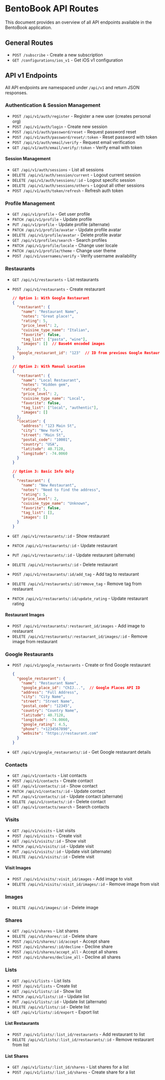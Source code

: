 # BentoBook API Routes

This document provides an overview of all API endpoints available in the BentoBook application.

## General Routes

- `POST /subscribe` - Create a new subscription
- `GET /configurations/ios_v1` - Get iOS v1 configuration

## API v1 Endpoints

All API endpoints are namespaced under `/api/v1` and return JSON responses.

### Authentication & Session Management

- `POST /api/v1/auth/register` - Register a new user (creates personal org)
- `POST /api/v1/auth/login` - Create new session
- `POST /api/v1/auth/password/reset` - Request password reset
- `POST /api/v1/auth/password/reset/:token` - Reset password with token
- `POST /api/v1/auth/email/verify` - Request email verification
- `GET /api/v1/auth/email/verify/:token` - Verify email with token

#### Session Management
- `GET /api/v1/auth/sessions` - List all sessions
- `DELETE /api/v1/auth/session/current` - Logout current session
- `DELETE /api/v1/auth/sessions/:id` - Logout specific session
- `DELETE /api/v1/auth/sessions/others` - Logout all other sessions
- `POST /api/v1/auth/token/refresh` - Refresh auth token

### Profile Management

- `GET /api/v1/profile` - Get user profile
- `PATCH /api/v1/profile` - Update profile
- `PUT /api/v1/profile` - Update profile (alternate)
- `PATCH /api/v1/profile/avatar` - Update profile avatar
- `DELETE /api/v1/profile/avatar` - Delete profile avatar
- `GET /api/v1/profiles/search` - Search profiles
- `PATCH /api/v1/profile/locale` - Change user locale
- `PATCH /api/v1/profile/theme` - Change user theme
- `POST /api/v1/usernames/verify` - Verify username availability

### Restaurants

- `GET /api/v1/restaurants` - List restaurants
- `POST /api/v1/restaurants` - Create restaurant
  ```json
  // Option 1: With Google Restaurant
  {
    "restaurant": {
      "name": "Restaurant Name",
      "notes": "Great place!",
      "rating": 5,
      "price_level": 2,
      "cuisine_type_name": "Italian",
      "favorite": false,
      "tag_list": ["pasta", "wine"],
      "images": []  // Base64 encoded images
    },
    "google_restaurant_id": "123"  // ID from previous Google Restaurant creation
  }

  // Option 2: With Manual Location
  {
    "restaurant": {
      "name": "Local Restaurant",
      "notes": "Hidden gem",
      "rating": 5,
      "price_level": 2,
      "cuisine_type_name": "Local",
      "favorite": false,
      "tag_list": ["local", "authentic"],
      "images": []
    },
    "location": {
      "address": "123 Main St",
      "city": "New York",
      "street": "Main St",
      "postal_code": "10001",
      "country": "USA",
      "latitude": 40.7128,
      "longitude": -74.0060
    }
  }

  // Option 3: Basic Info Only
  {
    "restaurant": {
      "name": "New Restaurant",
      "notes": "Need to find the address",
      "rating": 5,
      "price_level": 2,
      "cuisine_type_name": "Unknown",
      "favorite": false,
      "tag_list": [],
      "images": []
    }
  }
  ```

- `GET /api/v1/restaurants/:id` - Show restaurant
- `PATCH /api/v1/restaurants/:id` - Update restaurant
- `PUT /api/v1/restaurants/:id` - Update restaurant (alternate)
- `DELETE /api/v1/restaurants/:id` - Delete restaurant
- `POST /api/v1/restaurants/:id/add_tag` - Add tag to restaurant
- `DELETE /api/v1/restaurants/:id/remove_tag` - Remove tag from restaurant
- `PATCH /api/v1/restaurants/:id/update_rating` - Update restaurant rating

#### Restaurant Images

- `POST /api/v1/restaurants/:restaurant_id/images` - Add image to restaurant
- `DELETE /api/v1/restaurants/:restaurant_id/images/:id` - Remove image from restaurant

### Google Restaurants

- `POST /api/v1/google_restaurants` - Create or find Google restaurant
  ```json
  {
    "google_restaurant": {
      "name": "Restaurant Name",
      "google_place_id": "ChIJ...",  // Google Places API ID
      "address": "Full Address",
      "city": "City Name",
      "street": "Street Name",
      "postal_code": "12345",
      "country": "Country Name",
      "latitude": 40.7128,
      "longitude": -74.0060,
      "google_rating": 4.5,
      "phone": "+1234567890",
      "website": "https://restaurant.com"
    }
  }
  ```
- `GET /api/v1/google_restaurants/:id` - Get Google restaurant details

### Contacts

- `GET /api/v1/contacts` - List contacts
- `POST /api/v1/contacts` - Create contact
- `GET /api/v1/contacts/:id` - Show contact
- `PATCH /api/v1/contacts/:id` - Update contact
- `PUT /api/v1/contacts/:id` - Update contact (alternate)
- `DELETE /api/v1/contacts/:id` - Delete contact
- `GET /api/v1/contacts/search` - Search contacts

### Visits

- `GET /api/v1/visits` - List visits
- `POST /api/v1/visits` - Create visit
- `GET /api/v1/visits/:id` - Show visit
- `PATCH /api/v1/visits/:id` - Update visit
- `PUT /api/v1/visits/:id` - Update visit (alternate)
- `DELETE /api/v1/visits/:id` - Delete visit

#### Visit Images

- `POST /api/v1/visits/:visit_id/images` - Add image to visit
- `DELETE /api/v1/visits/:visit_id/images/:id` - Remove image from visit

### Images

- `DELETE /api/v1/images/:id` - Delete image

### Shares

- `GET /api/v1/shares` - List shares
- `DELETE /api/v1/shares/:id` - Delete share
- `POST /api/v1/shares/:id/accept` - Accept share
- `POST /api/v1/shares/:id/decline` - Decline share
- `POST /api/v1/shares/accept_all` - Accept all shares
- `POST /api/v1/shares/decline_all` - Decline all shares

### Lists

- `GET /api/v1/lists` - List lists
- `POST /api/v1/lists` - Create list
- `GET /api/v1/lists/:id` - Show list
- `PATCH /api/v1/lists/:id` - Update list
- `PUT /api/v1/lists/:id` - Update list (alternate)
- `DELETE /api/v1/lists/:id` - Delete list
- `GET /api/v1/lists/:id/export` - Export list

#### List Restaurants

- `POST /api/v1/lists/:list_id/restaurants` - Add restaurant to list
- `DELETE /api/v1/lists/:list_id/restaurants/:id` - Remove restaurant from list

#### List Shares

- `GET /api/v1/lists/:list_id/shares` - List shares for a list
- `POST /api/v1/lists/:list_id/shares` - Create share for a list